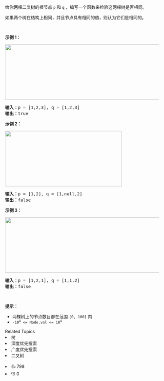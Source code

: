 <p>给你两棵二叉树的根节点 <code>p</code> 和 <code>q</code> ，编写一个函数来检验这两棵树是否相同。</p>

<p>如果两个树在结构上相同，并且节点具有相同的值，则认为它们是相同的。</p>

<p> </p>

<p><strong>示例 1：</strong></p>
<img alt="" src="https://assets.leetcode.com/uploads/2020/12/20/ex1.jpg" style="width: 622px; height: 182px;" />
<pre>
<strong>输入：</strong>p = [1,2,3], q = [1,2,3]
<strong>输出：</strong>true
</pre>

<p><strong>示例 2：</strong></p>
<img alt="" src="https://assets.leetcode.com/uploads/2020/12/20/ex2.jpg" style="width: 382px; height: 182px;" />
<pre>
<strong>输入：</strong>p = [1,2], q = [1,null,2]
<strong>输出：</strong>false
</pre>

<p><strong>示例 3：</strong></p>
<img alt="" src="https://assets.leetcode.com/uploads/2020/12/20/ex3.jpg" style="width: 622px; height: 182px;" />
<pre>
<strong>输入：</strong>p = [1,2,1], q = [1,1,2]
<strong>输出：</strong>false
</pre>

<p> </p>

<p><strong>提示：</strong></p>

<ul>
	<li>两棵树上的节点数目都在范围 <code>[0, 100]</code> 内</li>
	<li><code>-10<sup>4</sup> <= Node.val <= 10<sup>4</sup></code></li>
</ul>
<div><div>Related Topics</div><div><li>树</li><li>深度优先搜索</li><li>广度优先搜索</li><li>二叉树</li></div></div><br><div><li>👍 798</li><li>👎 0</li></div>